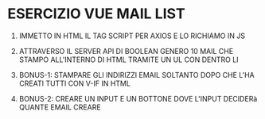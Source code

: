 # ESERCIZIO VUE MAIL LIST

1) IMMETTO IN HTML IL TAG SCRIPT PER AXIOS E LO RICHIAMO IN JS

2) ATTRAVERSO IL SERVER API DI BOOLEAN GENERO 10 MAIL CHE STAMPO ALL'INTERNO DI HTML TRAMITE UN UL CON DENTRO LI

3) BONUS-1: STAMPARE GLI INDIRIZZI EMAIL SOLTANTO DOPO CHE L'HA CREATI TUTTI CON V-IF IN HTML

4) BONUS-2: CREARE UN INPUT E UN BOTTONE DOVE L'INPUT DECIDERà QUANTE EMAIL CREARE

